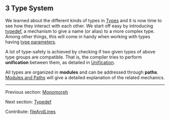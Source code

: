 ## 3 Type System

We learned about the different kinds of types in [Types](types.md) and it is now time to see how they interact with each other. We start off easy by introducing [typedef](type-system-typedef.md), a mechanism to give a name (or alias) to a more complex type. Among other things, this will come in handy when working with types having [type parameters](type-system-type-parameters.md).

A lot of type-safety is achieved by checking if two given types of above type groups are compatible. That is, the compiler tries to perform **unification** between them, as detailed in [Unification](type-system-unification.md).

All types are organized in **modules** and can be addressed through **paths**. [Modules and Paths](type-system-modules-and-paths.md) will give a detailed explanation of the related mechanics.

---

Previous section: [Monomorph](types-monomorph.md)

Next section: [Typedef](type-system-typedef.md)

Contribute: [fileAndLines](https://github.com/HaxeFoundation/HaxeManual/blob/master/03-type-system.tex#L1-1)